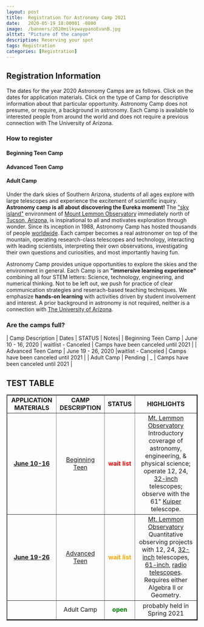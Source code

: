 ```yaml
---
layout: post
title:  Registration for Astronomy Camp 2021
date:   2020-05-19 18:00001 -0800
image:  /banners/2020milkywaypanoEvanB.jpg
alttxt: "Picture of the canyon"
description: Reserving your spot
tags: Registration
categories: [Registration]
---
```


<!--![]({{site.baseurl}}/img/11.jpg)<img alt="Astronomy Camp 2019: Continuing to inspire through authentic exploration." title="Come explore the skies with students from around the world. (Image from Apollo 15; July 26, 1971)" src="img/11.jpg">-->

## Registration Information

The dates for the year 2020 Astronomy Camps are as follows.
Click on the dates for application materials.
Click on the type of Camp for descriptive information about that particular opportunity.
Astronomy Camp does not presume, or require, a background in astronomy. Each Camp is available to interested people from around the world and does not require a previous connection with The University of Arizona.


### How to register

#### Beginning Teen Camp

#### Advanced Teen Camp

#### Adult Camp

Under the dark skies of Southern Arizona, students of all ages explore with large telescopes and experience the excitement of scientific inquiry. **Astronomy camp is all about discovering the Eureka moment!** The <a href="http://www.azwild.org/regions/skyisland.php">&quot;sky island&quot;</a> environment of  <a href="./pages/lemmon.html">Mount Lemmon Observatory</a> immediately north of <a href="http://www.visittucson.org/visitor/about/">Tucson, Arizona,</a> is inspirational to all and motivates exploration through wonder. Since its inception in 1988, Astronomy Camp has hosted thousands of people <a href="./images/US&World2014.jpg">worldwide</a>. Each camper becomes a real astronomer on top of the mountain, operating research-class telescopes and technology, interacting with leading scientists, interpreting their own observations, investigating their own questions and curiosities, and most importantly having fun.

Astronomy Camp provides unique opportunities to explore the skies and the environment in general.  Each Camp is an **&quot;immersive learning experience&quot;** combining all four STEM letters: Science, technology, engineering, and numerical thinking. Not to be left out, we push for practice of clear communication strategies and reserach-based teaching techniques. We emphasize **hands-on learning** with activities driven by student involvement and interest. A prior background in astronomy is not required, neither is a connection with <a href="http://www.arizona.edu">The University of Arizona</a>. 

### Are the camps full?

| Camp Description | Dates | STATUS | Notes|
| Beginning Teen Camp | June 10 - 16, 2020 | waitlist - Canceled | Camps have been canceled until 2021 | 
| Advanced Teen Camp | June 19 - 26, 2020 |waitlist - Canceled | Camps have been canceled until 2021 |
| Adult Camp | Pending | _ | Camps have been canceled until 2021 |


## TEST TABLE

<table border="2" cellpadding="3" cellspacing="0">
	<tr>
	<td align="center"><strong>APPLICATION MATERIALS</strong></td>
	<td align="center"><strong>CAMP DESCRIPTION</strong></td>
	<td align="center" width="60"><strong>STATUS</strong></td>
	<td align="center"><strong>HIGHLIGHTS</strong></td>
	</tr>
	<tr>
	<td align="center" height="50"><a href="docs/btcapp.html"><b>June 10-16</b></a></td>
	<td align="center"><a href="pages/teencamp.html">Beginning Teen</a></td>
	<td align="center"><span style="color: red; font-weight: bold;">wait list</span></td>
	<td align="center"><a href="https://en.wikipedia.org/wiki/Mount_Lemmon_Observatory">Mt. Lemmon Observatory</a> Introductory coverage of astronomy, engineering, &amp; physical science; operate 12, 24, <a href="https://skycenter.arizona.edu/content/remote-observing">32-inch</a> telescopes; observe with the 61" <a href="http://james.as.arizona.edu/~psmith/61inch/">Kuiper</a> telescope.</td>
	</tr>
	<tr>
	<td align="center" height="50"><a href="docs/atcapp.html"><b>June 19-26</b></a></td>
	<td align="center"><a href="pages/teencamp.html">Advanced Teen</a></td>
	<td align="center"><span style="color: orange; font-weight: bold;">wait list</span></td>
	<td align="center"><a href="https://en.wikipedia.org/wiki/Mount_Lemmon_Observatory">Mt. Lemmon Observatory</a> Quantitative observing projects with 12, 24, <a href="https://skycenter.arizona.edu/content/remote-observing"> 32-inch</a> telescopes, <a href="http://james.as.arizona.edu/~psmith/61inch/">61-inch</a>, <a href="https://www.as.arizona.edu/arizona-radio-observatory">radio telescopes</a>.<br/> Requires either Algebra II or Geometry.</td>
	</tr>
	<tr>
	<td align="center" height="50"><span style="color: #FFFFFF;"><b>pending</b></a></span></td>
	<td align="center">Adult Camp<br/> </td>
	<td align="center"><span style="color: green; font-weight: bold;">open</span></td>
	<td align="center">probably held in Spring 2021</td>
	</tr>
</table>
